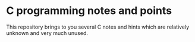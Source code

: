 # C programming notes and points
This repository brings to you several C notes and hints which are relatively unknown and very much unused.
